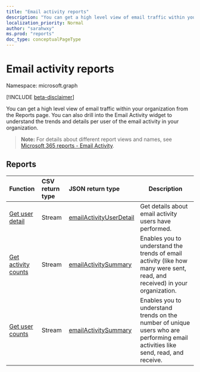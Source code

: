 ```yaml
---
title: "Email activity reports"
description: "You can get a high level view of email traffic within your organization from the Reports page. You can also drill into the Email Activity widget to understand the trends and details per user of the email activity in your organization."
localization_priority: Normal
author: "sarahwxy"
ms.prod: "reports"
doc_type: conceptualPageType
---
```


# Email activity reports

Namespace: microsoft.graph

[!INCLUDE [beta-disclaimer](../../includes/beta-disclaimer.md)]

You can get a high level view of email traffic within your organization from the Reports page. You can also drill into the Email Activity widget to understand the trends and details per user of the email activity in your organization.

> **Note:** For details about different report views and names, see [Microsoft 365 reports - Email Activity](https://support.office.com/client/Email-activity-1cbe2c00-ca65-4fb9-9663-1bbfa58ebe44).

## Reports

| Function                                 | CSV return type | JSON return type                         | Description                              |
| :--------------------------------------- | :-------------- | :--------------------------------------- | ---------------------------------------- |
| [Get user detail](../api/reportroot-getemailactivityuserdetail.md) | Stream          | [emailActivityUserDetail](../resources/emailactivityuserdetail.md) | Get details about email activity users have performed. |
| [Get activity counts](../api/reportroot-getemailactivitycounts.md) | Stream          | [emailActivitySummary](../resources/emailactivitysummary.md) | Enables you to understand the trends of email activity (like how many were sent, read, and received) in your organization. |
| [Get user counts](../api/reportroot-getemailactivityusercounts.md) | Stream          | [emailActivitySummary](../resources/emailactivitysummary.md) | Enables you to understand trends on the number of unique users who are performing email activities like send, read, and receive. |



